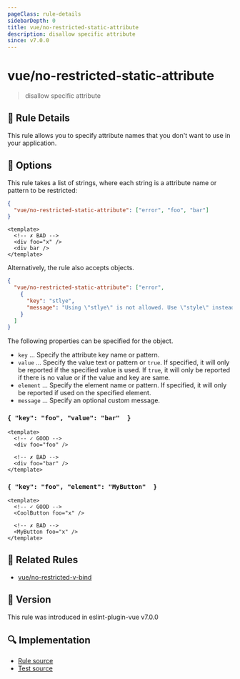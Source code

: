 ```yaml
---
pageClass: rule-details
sidebarDepth: 0
title: vue/no-restricted-static-attribute
description: disallow specific attribute
since: v7.0.0
---
```

# vue/no-restricted-static-attribute

> disallow specific attribute

## :book: Rule Details

This rule allows you to specify attribute names that you don't want to use in your application.

## :wrench: Options

This rule takes a list of strings, where each string is a attribute name or pattern to be restricted:

```json
{
  "vue/no-restricted-static-attribute": ["error", "foo", "bar"]
}
```

<eslint-code-block :rules="{'vue/no-restricted-static-attribute': ['error', 'foo', 'bar']}">

```vue
<template>
  <!-- ✗ BAD -->
  <div foo="x" />
  <div bar />
</template>
```

</eslint-code-block>

Alternatively, the rule also accepts objects.

```json
{
  "vue/no-restricted-static-attribute": ["error",
    {
      "key": "stlye",
      "message": "Using \"stlye\" is not allowed. Use \"style\" instead."
    }
  ]
}
```

The following properties can be specified for the object.

- `key` ... Specify the attribute key name or pattern.
- `value` ... Specify the value text or pattern or `true`. If specified, it will only be reported if the specified value is used. If `true`, it will only be reported if there is no value or if the value and key are same.
- `element` ... Specify the element name or pattern. If specified, it will only be reported if used on the specified element.
- `message` ... Specify an optional custom message.

### `{ "key": "foo", "value": "bar"  }`

<eslint-code-block :rules="{'vue/no-restricted-static-attribute': ['error', { key: 'foo', value: 'bar' }]}">

```vue
<template>
  <!-- ✓ GOOD -->
  <div foo="foo" />

  <!-- ✗ BAD -->
  <div foo="bar" />
</template>
```

</eslint-code-block>

### `{ "key": "foo", "element": "MyButton"  }`

<eslint-code-block :rules="{'vue/no-restricted-static-attribute': ['error', { key: 'foo', element: 'MyButton' }]}">

```vue
<template>
  <!-- ✓ GOOD -->
  <CoolButton foo="x" />

  <!-- ✗ BAD -->
  <MyButton foo="x" />
</template>
```

</eslint-code-block>

## :couple: Related Rules

- [vue/no-restricted-v-bind]

[vue/no-restricted-v-bind]: ./no-restricted-v-bind.md

## :rocket: Version

This rule was introduced in eslint-plugin-vue v7.0.0

## :mag: Implementation

- [Rule source](https://github.com/vuejs/eslint-plugin-vue/blob/master/lib/rules/no-restricted-static-attribute.js)
- [Test source](https://github.com/vuejs/eslint-plugin-vue/blob/master/tests/lib/rules/no-restricted-static-attribute.js)
